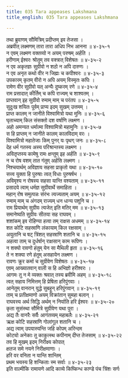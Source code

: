 ```yaml
---
title: 035 Tara appeases Lakshmana
title_english: 035 Tara appeases Lakshmana

---
```

तथा ब्रुवाणम् सौमित्रिम् प्रदीप्तम् इव तेजसा ।  
अब्रवीत् लक्ष्मणम् तारा तारा अधिप निभ आनना ॥ ४-३५-१  
न एवम् लक्ष्मण वक्तव्यो न अयम् परुषम् अर्हति ।  
हरीणाम् ईश्वरः श्रोतुम् तव वक्त्रात् विशेषतः ॥ ४-३५-२  
न एव अकृतज्ञः सुग्रीवो न शठो न अपि दारुणः ।  
न एव अनृत कथो वीर न जिह्मः च कपीश्वरः ॥ ४-३५-३  
उपकारम् कृतम् वीरो न अपि अयम् विस्मृतः कपिः ।  
रामेण वीर सुग्रीवो यत् अन्यैः दुष्करम् रणे ॥ ४-३५-४  
राम प्रसादात् कीर्तिम् च कपि राज्यम् च शाश्वतम् ।  
प्राप्तवान् इह सुग्रीवो रुमाम् माम् च परंतप ॥ ४-३५-५  
सुदुःख शयितः पूर्वम् प्राप्य इदम् सुखम् उत्तमम् ।  
प्राप्त कालम् न जानीते विश्वामित्रो यथा मुनिः ॥ ४-३५-६  
घृताच्याम् किल संसक्तो दश वर्षाणि लक्ष्मण ।  
अहो अमन्यत धर्मात्मा विश्वामित्रो महामुनिः ॥ ४-३५-७  
स हि प्राप्तम् न जानीते कालम् कालविदाम् वरः ।  
विश्वामित्रो महातेजाः किम् पुनर् यः पृथग् जनः ॥ ४-३५-८  
देह धर्म गतस्य अस्य परिश्रान्तस्य लक्ष्मण ।  
अवितृप्तस्य कामेषु रामः क्षन्तुम् इह अर्हति ॥ ४-३५-९  
न च रोष वशम् तात गंतुम् अर्हसि लक्ष्मण ।  
निश्चयार्थम् अविज्ञाय सहसा प्राकृतो यथा ॥ ४-३५-१०  
सत्त्व युक्ता हि पुरुषाः त्वत् विधाः पुरुषर्षभ ।  
अविमृश्य न रोषस्य सहसा यान्ति वश्यताम् ॥ ४-३५-११  
प्रसादये त्वाम् धर्मज्ञ सुग्रीवार्थे समाहिता ।  
महान् रोष समुत्पन्नः संरंभः त्यज्यताम् अयम् ॥ ४-३५-१२  
रुमाम् माम् च अंगदम् राज्यम् धन धान्य पशूनि च ।  
राम प्रियार्थम् सुग्रीवः त्यजेत् इति मतिर् मम ॥ ४-३५-१३  
समानेष्यति सुग्रीवः सीतया सह राघवम् ।  
शशांकम् इव रोहिण्या हत्वा तम् राक्षस अधमम् ॥ ४-३५-१४  
शत कोटि सहस्राणि लंकायाम् किल रक्षसाम् ।  
अयुतानि च षट् त्रिंशत् सहस्राणि शतानि च ॥ ४-३५-१५  
अहत्वा ताम् च दुर्धर्षान् राक्षसान् काम रूपिणः ।  
न शक्यो रावणो हंतुम् येन सा मैथिली हृता ॥ ४-३५-१६  
ते न शक्या रणे हंतुम् असहायेन लक्ष्मण ।  
रावणः क्रूर कर्मा च सुग्रीवेण विशेषतः ॥ ४-३५-१७  
एवम् आख्यातवान् वाली स हि अभिज्ञो हरीश्वरः ।  
आगमः तु न मे व्यक्तः श्रवात् तस्य ब्रवीमि अहम् ॥ ४-३५-१८  
त्वत् सहाय निमित्तम् हि प्रेषिता हरिपुंगवाः ।  
आनेतुम् वानरान् युद्धे सुबहून् हरिपुंगवान् ॥ ४-३५-१९  
ताम् च प्रतीक्षमाणो अयम् विक्रांतान् सुमहा बलान् ।  
राघवस्य अर्थ सिद्धि अर्थम् न निर्याति हरि ईश्वरः ॥ ४-३५-२०  
कृता सुसंस्था सौमित्रे सुग्रीवेण यथा पुरा ।  
अद्य तैः वानरैः सर्वैः आगंतव्यम् महाबलैः ॥ ४-३५-२१  
ऋक्ष कोटि सहस्राणि गोलांगूल शतानि च ।  
अद्य त्वाम् उपयास्यन्ति जहि कोपम् अरिन्दम  
कोट्यो अनेकाः तु काकुत्स्थ कपीनाम् दीप्त तेजसाम् ॥ ४-३५-२२  
तव हि मुखम् इदम् निरीक्ष्य कोपात्  
क्षतज समे नयने निरीक्षमाणाः ।  
हरि वर वनिता न यान्ति शान्तिम्  
प्रथम भयस्य हि शन्किताः स्म सर्वाः ॥ ४-३५-२३  
इति वाल्मीकि रामायणे आदि काव्ये किष्किन्ध काण्डे पंच त्रिंशः सर्गः